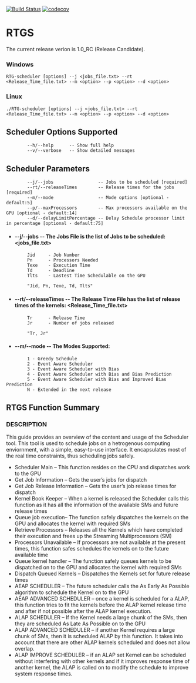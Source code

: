 [![Build Status](https://travis-ci.org/kiritigowda/SRTG-Schedule.svg?branch=master)](https://travis-ci.org/kiritigowda/SRTG-Schedule)
[![codecov](https://codecov.io/gh/kiritigowda/SRTG-Schedule/branch/master/graph/badge.svg)](https://codecov.io/gh/kiritigowda/SRTG-Schedule)

# RTGS
The current release verion is 1.0_RC (Release Candidate).

### Windows
```
RTG-scheduler [options] --j <jobs_file.txt> --rt <Release_Time_file.txt> --m <option> --p <option> --d <option> 
```
### Linux
```
./RTG-scheduler [options] --j <jobs_file.txt> --rt <Release_Time_file.txt> --m <option> --p <option> --d <option>
```

## Scheduler Options Supported
````
        --h/--help      -- Show full help
        --v/--verbose   -- Show detailed messages
````
## Scheduler Parameters
````
        --j/--jobs                 -- Jobs to be scheduled [required]
        --rt/--releaseTimes        -- Release times for the jobs [required]
        --m/--mode                 -- Mode options [optional - default:5]
        --p/--maxProcessors        -- Max processors available on the GPU [optional - default:14]
        --d/--delayLimitPercentage -- Delay Schedule processor limit in percentage [optional - default:75]
````

- #### --j/--jobs -- The Jobs File is the list of Jobs to be scheduled: <jobs_file.txt>
```
        Jid     - Job Number
        Pn      - Processors Needed
        Texe    - Execution Time
        Td      - Deadline
        Tlts    - Lastest Time Schedulable on the GPU

        "Jid, Pn, Texe, Td, Tlts"
```

- #### --rt/--releaseTimes -- The Release Time File has the list of release times of the kernels: <Release_Time_file.txt>
```
        Tr      - Release Time
        Jr      - Number of jobs released

        "Tr, Jr"
```

- #### --m/--mode -- The Modes Supported: <mode option>
```
        1 - Greedy Schedule
        2 - Event Aware Scheduler
        3 - Event Aware Scheduler with Bias
        4 - Event Aware Scheduler with Bias and Bias Prediction
        5 - Event Aware Scheduler with Bias and Improved Bias Prediction
        N - Extended in the next release
```

## RTGS Function Summary

### DESCRIPTION
This guide provides an overview of the content and usage of the Scheduler tool. This tool is used to schedule jobs on a hetrogenous computing enviornment, with a simple, easy-to-use interface. It encapsulates most of the real time constraints, thus scheduling jobs safely.

* Scheduler Main – This function resides on the CPU and dispatches work to the GPU 
* Get Job Information – Gets the user’s jobs for dispatch 
* Get Job Release Information – Gets the user’s job release times for dispatch 
* Kernel  Book  Keeper –  When  a  kernel  is  released  the  Scheduler  calls  this  function  as  it  has  all  the  information  of  the  available  SMs and future release times 
* Queue job execution– The function safely dispatches the kernels on the GPU and allocates the kernel with required SMs 
* Retrieve  Processors –  Releases  all  the  Kernels  which  have  completed  their  execution  and  frees  up  the  Streaming  Multiprocessors (SM) 
* Processors  Unavailable –  If  processors  are  not  available  at  the  present  times,  this  function  safes  schedules  the  kernels  on  to  the future available time 
* Queue kernel  handler –  The  function  safely  queues  kernels  to  be  dispatched  on  to  the  GPU  and  allocates  the  kernel  with  required SMs 
* Dispatch Queued Kernels – Dispatches the Kernels set for future release times 
* AEAP SCHEDULER – The future scheduler calls the As Early As Possible algorithm to schedule the Kernel on to the GPU 
* AEAP ADVANCED SCHEDULER – once a kernel is scheduled for a  ALAP, this function tries to fit the kernels  before the ALAP kernel release time and after if not possible after the ALAP kernel execution.  
* ALAP SCHEDULER – If the Kernel needs a large chunk of the SMs, then they are scheduled As Late As Possible on to the GPU 
* ALAP ADVANCED SCHEDULER – if another Kernel requires a large chunk of SMs, then it is scheduled ALAP by this function. It takes into account that there are other ALAP kernels scheduled and does not allow overlap.
* ALAP  IMPROVE SCHEDULER –  if  an  ALAP  set  Kernel  can  be  scheduled  without  interfering  with  other  kernels  and  if  it  improves  response  time  of another kernel, the ALAP is called on to modify the schedule to improve system response times.
